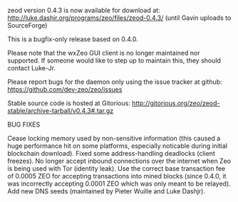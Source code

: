 zeod version 0.4.3 is now available for download at:
http://luke.dashjr.org/programs/zeo/files/zeod-0.4.3/ (until Gavin uploads to SourceForge)

This is a bugfix-only release based on 0.4.0.

Please note that the wxZeo GUI client is no longer maintained nor supported. If someone would like to step up to maintain this, they should contact Luke-Jr.

Please report bugs for the daemon only using the issue tracker at github:
https://github.com/dev-zeo/zeo/issues

Stable source code is hosted at Gitorious:
http://gitorious.org/zeo/zeod-stable/archive-tarball/v0.4.3#.tar.gz

BUG FIXES

Cease locking memory used by non-sensitive information (this caused a huge performance hit on some platforms, especially noticable during initial blockchain download).
Fixed some address-handling deadlocks (client freezes).
No longer accept inbound connections over the internet when Zeo is being used with Tor (identity leak).
Use the correct base transaction fee of 0.0005 ZEO for accepting transactions into mined blocks (since 0.4.0, it was incorrectly accepting 0.0001 ZEO which was only meant to be relayed).
Add new DNS seeds (maintained by Pieter Wuille and Luke Dashjr).

